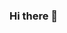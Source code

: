 ### Hi there 👋

<!--
**Devejya/Devejya** is a ✨ _special_ ✨ repository because its `README.md` (this file) appears on your GitHub profile.

**I'm a Physics and CS undergrad at UWaterloo interested in all parts of Data Science (ML SWE, ML Infra, ETL, Modelling, Analysis, Deployment, etc.) along with quite of other things, in summary I'm currently a Data Science generalist**

- 🔭 I’m currently working on learning more about **Word Embeddings** and tweaking existing approaches!
- 🌱 I’m currently learning Word Embedding approaches (Word2Vec, GloVe, SVD based, BERT) and a lot of Physics (Quantum Mech, Stat Mech, etc.)
- 👯 I’m looking to collaborate on some **NLP** projects (Identify Fake Job Postings, Lyric Generator, etc.)
- 🤔 I’m looking for help with starting a consulting business to help small businesses (Reesteraunts, Convenience stores, etc.) transform during these tough times!
- 💬 Ask me about ML, Data Science in industry, Physics, 
- 📫 How to reach me: draghuva@uwaterloo.ca
- 😄 Pronouns: He/Him
- ⚡ Fun fact: I love playing all sports and have played 3 sports at State/Province Level (Football/Soccer ⚽️, Judo 🥋, Cricket 🏏)
-->
